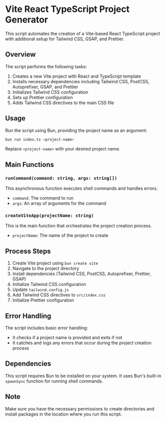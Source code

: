 # Vite React TypeScript Project Generator

This script automates the creation of a Vite-based React TypeScript project with additional setup for Tailwind CSS, GSAP, and Prettier.

## Overview

The script performs the following tasks:

1. Creates a new Vite project with React and TypeScript template
2. Installs necessary dependencies including Tailwind CSS, PostCSS, Autoprefixer, GSAP, and Prettier
3. Initializes Tailwind CSS configuration
4. Sets up Prettier configuration
5. Adds Tailwind CSS directives to the main CSS file

## Usage

Run the script using Bun, providing the project name as an argument:

```bash
bun run index.ts <project-name>
```

Replace `<project-name>` with your desired project name.

## Main Functions

### `runCommand(command: string, args: string[])`

This asynchronous function executes shell commands and handles errors.

-   `command`: The command to run
-   `args`: An array of arguments for the command

### `createViteApp(projectName: string)`

This is the main function that orchestrates the project creation process.

-   `projectName`: The name of the project to create

## Process Steps

1. Create Vite project using `bun create vite`
2. Navigate to the project directory
3. Install dependencies (Tailwind CSS, PostCSS, Autoprefixer, Prettier, GSAP)
4. Initialize Tailwind CSS configuration
5. Update `tailwind.config.js`
6. Add Tailwind CSS directives to `src/index.css`
7. Initialize Prettier configuration

## Error Handling

The script includes basic error handling:

-   It checks if a project name is provided and exits if not
-   It catches and logs any errors that occur during the project creation process

## Dependencies

This script requires Bun to be installed on your system. It uses Bun's built-in `spawnSync` function for running shell commands.

## Note

Make sure you have the necessary permissions to create directories and install packages in the location where you run this script.

